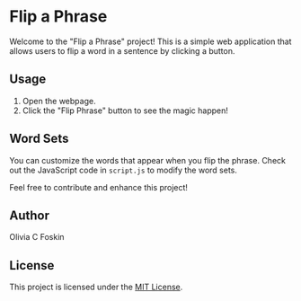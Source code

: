 # **Flip a Phrase**

Welcome to the "Flip a Phrase" project! This is a simple web application that allows users to flip a word in a sentence by clicking a button.

## Usage

1. Open the webpage.
2. Click the "Flip Phrase" button to see the magic happen!

## Word Sets

You can customize the words that appear when you flip the phrase. Check out the JavaScript code in `script.js` to modify the word sets.

Feel free to contribute and enhance this project!

## Author

Olivia C Foskin

## License

This project is licensed under the [MIT License](LICENSE).
